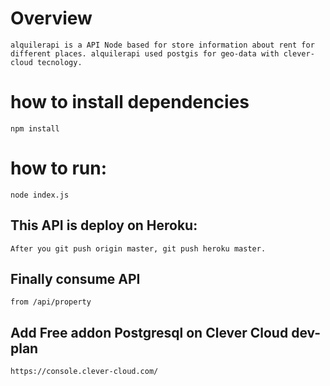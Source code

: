# Overview #

    alquilerapi is a API Node based for store information about rent for different places. alquilerapi used postgis for geo-data with clever-cloud tecnology.


# how to install dependencies

    npm install


# how to run:

    node index.js


## This API is deploy on Heroku:
    After you git push origin master, git push heroku master.

## Finally consume API 

    from /api/property


## Add Free addon Postgresql on Clever Cloud dev-plan
    https://console.clever-cloud.com/